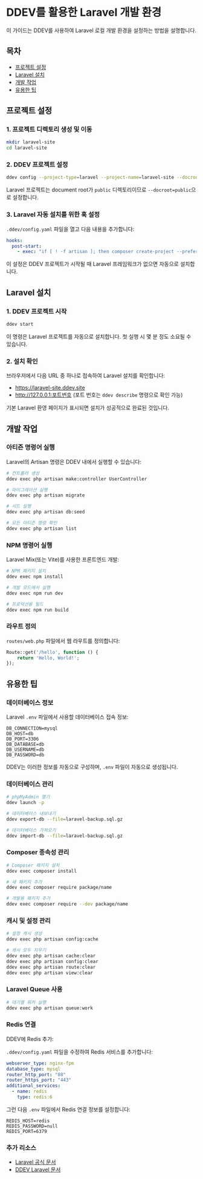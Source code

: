 # DDEV를 활용한 Laravel 개발 환경

이 가이드는 DDEV를 사용하여 Laravel 로컬 개발 환경을 설정하는 방법을 설명합니다.

## 목차

- [프로젝트 설정](#프로젝트-설정)
- [Laravel 설치](#laravel-설치)
- [개발 작업](#개발-작업)
- [유용한 팁](#유용한-팁)

## 프로젝트 설정

### 1. 프로젝트 디렉토리 생성 및 이동

```bash
mkdir laravel-site
cd laravel-site
```

### 2. DDEV 프로젝트 설정

```bash
ddev config --project-type=laravel --project-name=laravel-site --docroot=public
```

Laravel 프로젝트는 document root가 `public` 디렉토리이므로 `--docroot=public`으로 설정합니다.

### 3. Laravel 자동 설치를 위한 훅 설정

`.ddev/config.yaml` 파일을 열고 다음 내용을 추가합니다:

```yaml
hooks:
  post-start:
    - exec: "if [ ! -f artisan ]; then composer create-project --prefer-dist laravel/laravel:^11.0 . && chmod -R 775 storage bootstrap/cache; fi"
```

이 설정은 DDEV 프로젝트가 시작될 때 Laravel 프레임워크가 없으면 자동으로 설치합니다.

## Laravel 설치

### 1. DDEV 프로젝트 시작

```bash
ddev start
```

이 명령은 Laravel 프로젝트를 자동으로 설치합니다. 첫 실행 시 몇 분 정도 소요될 수 있습니다.

### 2. 설치 확인

브라우저에서 다음 URL 중 하나로 접속하여 Laravel 설치를 확인합니다:
- https://laravel-site.ddev.site
- http://127.0.0.1:포트번호 (포트 번호는 `ddev describe` 명령으로 확인 가능)

기본 Laravel 환영 페이지가 표시되면 설치가 성공적으로 완료된 것입니다.

## 개발 작업

### 아티즌 명령어 실행

Laravel의 Artisan 명령은 DDEV 내에서 실행할 수 있습니다:

```bash
# 컨트롤러 생성
ddev exec php artisan make:controller UserController

# 마이그레이션 실행
ddev exec php artisan migrate

# 시드 실행
ddev exec php artisan db:seed

# 모든 아티즌 명령 확인
ddev exec php artisan list
```

### NPM 명령어 실행

Laravel Mix(또는 Vite)를 사용한 프론트엔드 개발:

```bash
# NPM 패키지 설치
ddev exec npm install

# 개발 모드에서 실행
ddev exec npm run dev

# 프로덕션용 빌드
ddev exec npm run build
```

### 라우트 정의

`routes/web.php` 파일에서 웹 라우트를 정의합니다:

```php
Route::get('/hello', function () {
    return 'Hello, World!';
});
```

## 유용한 팁

### 데이터베이스 정보

Laravel `.env` 파일에서 사용할 데이터베이스 접속 정보:

```
DB_CONNECTION=mysql
DB_HOST=db
DB_PORT=3306
DB_DATABASE=db
DB_USERNAME=db
DB_PASSWORD=db
```

DDEV는 이러한 정보를 자동으로 구성하며, `.env` 파일이 자동으로 생성됩니다.

### 데이터베이스 관리

```bash
# phpMyAdmin 열기
ddev launch -p

# 데이터베이스 내보내기
ddev export-db --file=laravel-backup.sql.gz

# 데이터베이스 가져오기
ddev import-db --file=laravel-backup.sql.gz
```

### Composer 종속성 관리

```bash
# Composer 패키지 설치
ddev exec composer install

# 새 패키지 추가
ddev exec composer require package/name

# 개발용 패키지 추가
ddev exec composer require --dev package/name
```

### 캐시 및 설정 관리

```bash
# 설정 캐시 생성
ddev exec php artisan config:cache

# 캐시 모두 지우기
ddev exec php artisan cache:clear
ddev exec php artisan config:clear
ddev exec php artisan route:clear
ddev exec php artisan view:clear
```

### Laravel Queue 사용

```bash
# 대기열 워커 실행
ddev exec php artisan queue:work
```

### Redis 연결

DDEV에 Redis 추가:

`.ddev/config.yaml` 파일을 수정하여 Redis 서비스를 추가합니다:

```yaml
webserver_type: nginx-fpm
database_type: mysql
router_http_port: "80"
router_https_port: "443"
additional_services:
  - name: redis
    type: redis:6
```

그런 다음 `.env` 파일에서 Redis 연결 정보를 설정합니다:

```
REDIS_HOST=redis
REDIS_PASSWORD=null
REDIS_PORT=6379
```

### 추가 리소스

- [Laravel 공식 문서](https://laravel.com/docs)
- [DDEV Laravel 문서](https://ddev.readthedocs.io/en/stable/users/quickstart/#laravel) 